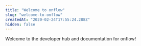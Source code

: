 ```yaml
---
title: "Welcome to onflow"
slug: "welcome-to-onflow"
createdAt: "2020-02-24T17:55:24.288Z"
hidden: false
---
```

Welcome to the developer hub and documentation for onflow!